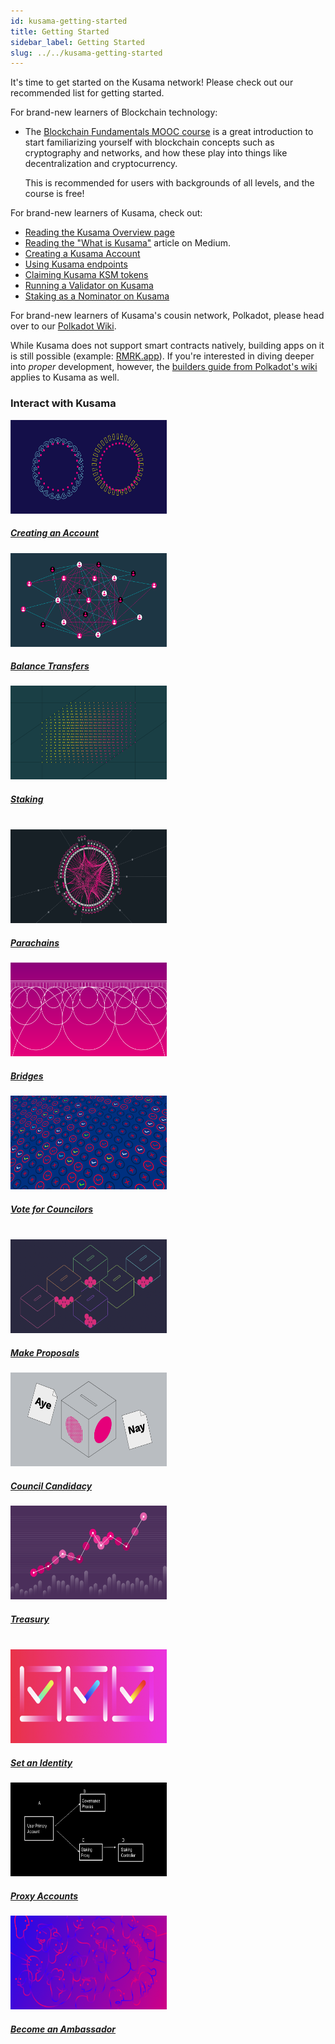```yaml
---
id: kusama-getting-started
title: Getting Started
sidebar_label: Getting Started
slug: ../../kusama-getting-started
---
```


It's time to get started on the Kusama network! Please check out our recommended list for getting
started.

For brand-new learners of Blockchain technology:

- The [Blockchain Fundamentals MOOC course][mooc] is a great introduction to start familiarizing
  yourself with blockchain concepts such as cryptography and networks, and how these play into
  things like decentralization and cryptocurrency.

  This is recommended for users with backgrounds of all levels, and the course is free!

For brand-new learners of Kusama, check out:

- [Reading the Kusama Overview page][overview]
- [Reading the "What is Kusama"][medium] article on Medium.
- [Creating a Kusama Account][create-account]
- [Using Kusama endpoints][endpoints]
- [Claiming Kusama KSM tokens][tokens]
- [Running a Validator on Kusama][validator]
- [Staking as a Nominator on Kusama][nominator]

For brand-new learners of Kusama's cousin network, Polkadot, please head over to our [Polkadot
Wiki][polkadot wiki].

While Kusama does not support smart contracts natively, building apps on it is still possible
(example: [RMRK.app](https://rmrk.app)). If you're interested in diving deeper into _proper_
development, however, the [builders guide from Polkadot's wiki][polkadot-builders] applies to Kusama
as well.

### Interact with Kusama

<tr class="cards-container">
  <td>
    <a class="guide-link" href="../docs/learn-account-generation"> 
      <img src="/docs/assets/guides/polkadot-guide/account.png" alt="Drawing" width="250" height="150"/>
        <div class="cards-body">
            <h5 class="cards-title">Creating an Account</h5>
        </div> 
    </a>
  </td>
  <td>
    <a class="guide-link" href="../docs/learn-balance-transfers"> 
      <img src="/docs/assets/guides/polkadot-guide/transfer.png" alt="Drawing" width="250" height="150"/> 
        <div class="cards-body">
            <h5 class="cards-title">Balance Transfers</h5>
        </div>
    </a>
  </td>
  <td> 
    <a class="guide-link" href="../docs/learn-staking"> 
      <img class="guide-image" src="/docs/assets/guides/polkadot-guide/stake.png" alt="Drawing" width="250" height="150" />
              <div class="cards-body">
                  <h5 class="cards-title">Staking</h5>
              </div>
    </a>
  </td>
</tr>

<br />

<tr class="cards-container">
  <td>
    <a class="guide-link" href="../docs/learn-parachains">  
      <img class="guide-image" src="/docs/assets/guides/polkadot-guide/parachain.png" alt="Drawing" width="250" height="150"/>
              <div class="cards-body">
                  <h5 class="cards-title">Parachains</h5>
              </div>
    </a>
  </td>
  <td>
    <a class="guide-link" href="../docs/learn-bridges">  
      <img class="guide-image" src="/docs/assets/guides/polkadot-guide/bridges.png" alt="Drawing" width="250" height="150"/>
              <div class="cards-body">
                  <h5 class="cards-title">Bridges</h5>
              </div>
    </a>
  </td>
  <td> 
    <a class="guide-link" href="../docs/maintain-guides-how-to-vote-councillor"> 
      <img class="guide-image" src="/docs/assets/guides/polkadot-guide/voting.png" alt="Drawing" width="250" height="150"/>
              <div class="cards-body">
                  <h5 class="cards-title">Vote for Councilors</h5>
              </div>
    </a>
  </td>
</tr>

<br />

<tr class="cards-container">
  <td> 
  <a class="guide-link" href="../docs/learn-treasury#creating-the-proposal"> 
    <img class="guide-image" src="/docs/assets/guides/polkadot-guide/proposal.png" alt="Drawing" width="250" height="150"/>
            <div class="cards-body">
                <h5 class="cards-title">Make Proposals</h5>
            </div>
  </a>
  </td>
  <td>
    <a class="guide-link" href="../docs/maintain-guides-how-to-join-council#submit-candidacy">  
      <img class="guide-image" src="/docs/assets/guides/polkadot-guide/council.png" alt="Drawing" width="250" height="150"/>
              <div class="cards-body">
                  <h5 class="cards-title">Council Candidacy</h5>
              </div>
    </a>
  </td>
  <td> 
    <a class="guide-link" href="../docs/learn-treasury">  
      <img class="guide-image" src="/docs/assets/guides/polkadot-guide/treasury.png" alt="Drawing" width="250" height="150"/>
              <div class="cards-body">
                  <h5 class="cards-title">Treasury</h5>
              </div>
    </a>
  </td>
</tr>

<br />

<tr class="cards-container">
  <td> 
    <a class="guide-link" href="../docs/learn-identity"> 
      <img class="guide-image" src="/docs/assets/guides/polkadot-guide/identity.png" alt="Drawing" width="250" height="150"/>
              <div class="cards-body">
                 <h5 class="cards-title">Set an Identity</h5>
              </div>
    </a>
  </td>
  <td> 
    <a class="guide-link" href="../docs/learn-proxies"> 
      <img class="guide-image" src="/docs/assets/guides/polkadot-guide/proxy.png" alt="Drawing" width="250" height="150"/>
              <div class="cards-body">
                  <h5 class="cards-title">Proxy Accounts</h5>
              </div>
    </a>
  </td>
  <td>
  <a class="guide-link" href="../docs/ambassadors">  
    <img class="guide-image" src="/docs/assets/guides/polkadot-guide/ambassadors.png" alt="Drawing" width="250" height="150"/>
            <div class="cards-body">
                <h5 class="cards-title">Become an Ambassador</h5>
            </div>
  </a>
  </td>
</tr>

<br />

[mooc]: https://mooc.web3.foundation/course/blockchain-fundamentals/
[overview]: kusama-index.md
[medium]: https://medium.com/polkadot-network/kusama-network-7446706b8f4c
[create-account]: kusama-claims.md
[endpoints]: kusama-endpoints.md
[tokens]: https://claim.kusama.network/
[validator]: ../../maintain/kusama/mirror-maintain-guides-how-to-validate-kusama.md
[nominator]: ../../maintain/kusama/mirror-maintain-guides-how-to-nominate-kusama.md
[polkadot wiki]: https://wiki.polkadot.network/
[polkadot-builders]: ../../build/build-index.md
